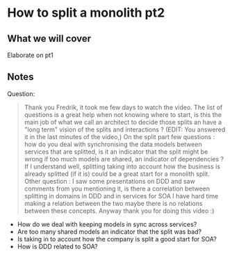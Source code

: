 # How to split a monolith pt2

## What we will cover

Elaborate on pt1

## Notes

Question:

> Thank you Fredrik, it took me few days to watch the video. The list of questions is a great help when not knowing where to start, is this the main job of what we call an architect to decide those splits an have a "long term" vision of the splits and interactions ? (EDIT: You answered it in the last minutes of the video,) On the split part few questions : how do you deal with synchronising the data models between services that are splitted, is it an indicator that the split might be wrong if too much models are shared, an indicator of dependencies ? If I understand well, splitting taking into account how the business is already splitted (if it is) could be a great start for a monolith split. Other question : I saw some presentations on DDD and saw comments from you mentioning it, is there a correlation between splitting in domains in DDD and in services for SOA I have hard time making a relation between the two maybe there is no relations between these concepts. Anyway thank you for doing this video :)

- How do we deal with keeping models in sync across services?
- Are too many shared models an indicator that the split was bad?
- Is taking in to account how the company is split a good start for SOA?
- How is DDD related to SOA?
